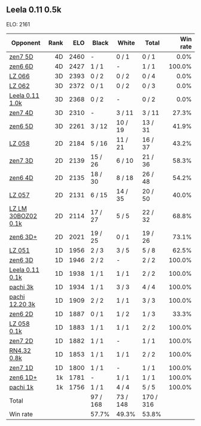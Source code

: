 ## Leela 0.11 0.5k ##

ELO: 2161

Opponent | Rank | ELO | Black | White | Total | Win rate
---------|-----:|----:|-------|-------|-------|-------:
[zen7 5D](zen7%205D.md) | 4D | 2460 | - | 0 / 1 | 0 / 1 | 0.0%
[zen6 6D](zen6%206D.md) | 4D | 2427 | 1 / 1 | - | 1 / 1 | 100.0%
[LZ 066](LZ%20066.md) | 3D | 2393 | 0 / 2 | 0 / 2 | 0 / 4 | 0.0%
[LZ 062](LZ%20062.md) | 3D | 2372 | 0 / 1 | 0 / 2 | 0 / 3 | 0.0%
[Leela 0.11 1.0k](Leela%200.11%201.0k.md) | 3D | 2368 | 0 / 2 | - | 0 / 2 | 0.0%
[zen7 4D](zen7%204D.md) | 3D | 2310 | - | 3 / 11 | 3 / 11 | 27.3%
[zen6 5D](zen6%205D.md) | 3D | 2261 | 3 / 12 | 10 / 19 | 13 / 31 | 41.9%
[LZ 058](LZ%20058.md) | 2D | 2184 | 5 / 16 | 11 / 21 | 16 / 37 | 43.2%
[zen7 3D](zen7%203D.md) | 2D | 2139 | 15 / 26 | 6 / 10 | 21 / 36 | 58.3%
[zen6 4D](zen6%204D.md) | 2D | 2135 | 18 / 30 | 8 / 18 | 26 / 48 | 54.2%
[LZ 057](LZ%20057.md) | 2D | 2131 | 6 / 15 | 14 / 35 | 20 / 50 | 40.0%
[LZ LM 30BOZ02 0.1k](LZ%20LM%2030BOZ02%200.1k.md) | 2D | 2114 | 17 / 27 | 5 / 5 | 22 / 32 | 68.8%
[zen6 3D+](zen6%203D+.md) | 2D | 2021 | 19 / 25 | 0 / 1 | 19 / 26 | 73.1%
[LZ 051](LZ%20051.md) | 1D | 1956 | 2 / 3 | 3 / 5 | 5 / 8 | 62.5%
[zen6 3D](zen6%203D.md) | 1D | 1946 | 2 / 2 | - | 2 / 2 | 100.0%
[Leela 0.11 0.1k](Leela%200.11%200.1k.md) | 1D | 1938 | 1 / 1 | 1 / 1 | 2 / 2 | 100.0%
[pachi 3k](pachi%203k.md) | 1D | 1934 | 1 / 1 | 3 / 3 | 4 / 4 | 100.0%
[pachi 12.20 3k](pachi%2012.20%203k.md) | 1D | 1909 | 2 / 2 | 1 / 1 | 3 / 3 | 100.0%
[zen6 2D](zen6%202D.md) | 1D | 1887 | 0 / 1 | 1 / 2 | 1 / 3 | 33.3%
[LZ 058 0.1k](LZ%20058%200.1k.md) | 1D | 1883 | 1 / 1 | 1 / 1 | 2 / 2 | 100.0%
[zen7 2D](zen7%202D.md) | 1D | 1882 | 1 / 1 | - | 1 / 1 | 100.0%
[RN4.32 0.8k](RN4.32%200.8k.md) | 1D | 1853 | 1 / 1 | 1 / 1 | 2 / 2 | 100.0%
[zen7 1D](zen7%201D.md) | 1D | 1800 | 1 / 1 | - | 1 / 1 | 100.0%
[zen6 1D+](zen6%201D+.md) | 1k | 1781 | - | 1 / 1 | 1 / 1 | 100.0%
[pachi 1k](pachi%201k.md) | 1k | 1756 | 1 / 1 | 4 / 4 | 5 / 5 | 100.0%
Total | | | 97 / 168 | 73 / 148 | 170 / 316 | 
Win rate| | | 57.7% | 49.3% | 53.8% | 
